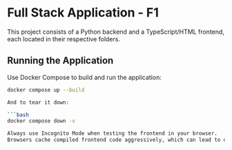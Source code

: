 # Full Stack Application - F1

This project consists of a Python backend and a TypeScript/HTML frontend, each located in their respective folders.

## Running the Application

Use Docker Compose to build and run the application:

```bash
docker compose up --build

And to tear it down:

```bash
docker compose down -v

Always use Incognito Mode when testing the frontend in your browser.
Browsers cache compiled frontend code aggressively, which can lead to outdated behavior during development.
